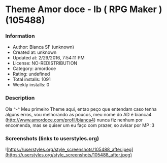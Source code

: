 # Theme Amor doce - Ib ( RPG Maker ) (105488)

### Information
- Author: Bianca SF (unknown)
- Created at: unknown
- Updated at: 2/29/2016, 7:54:11 PM
- License: NO-REDISTRIBUTION
- Category: amordoce
- Rating: undefined
- Total installs: 1091
- Weekly installs: 0


### Description
Ola ^-^ 
Meu primeiro Theme aqui, entao peço que entendam caso tenha alguns erros, vou melhorando as poucos, meu nome do AD é bianca4 (http://www.amordoce.com/profil/bianca4) nunca fiz nenhum por encomenda, mas se quiser um eu faço com prazer, so avisar por MP :3


### Screenshots (links to userstyles.org)
![https://userstyles.org/style_screenshots/105488_after.jpeg](https://userstyles.org/style_screenshots/105488_after.jpeg)


